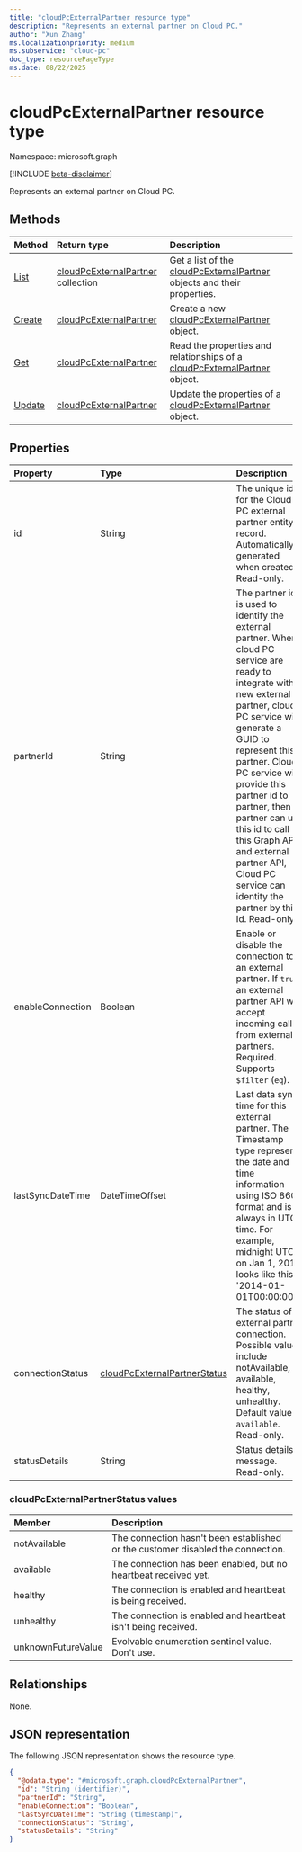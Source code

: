 ```yaml
---
title: "cloudPcExternalPartner resource type"
description: "Represents an external partner on Cloud PC."
author: "Xun Zhang"
ms.localizationpriority: medium
ms.subservice: "cloud-pc"
doc_type: resourcePageType
ms.date: 08/22/2025
---
```


# cloudPcExternalPartner resource type

Namespace: microsoft.graph

[!INCLUDE [beta-disclaimer](../../includes/beta-disclaimer.md)]

Represents an external partner on Cloud PC.

## Methods
|Method|Return type|Description|
|:---|:---|:---|
|[List](../api/virtualendpoint-list-externalpartners.md)|[cloudPcExternalPartner](../resources/cloudpcexternalpartner.md) collection|Get a list of the [cloudPcExternalPartner](../resources/cloudpcexternalpartner.md) objects and their properties.|
|[Create](../api/virtualendpoint-post-externalpartners.md)|[cloudPcExternalPartner](../resources/cloudpcexternalpartner.md)|Create a new [cloudPcExternalPartner](../resources/cloudpcexternalpartner.md) object.|
|[Get](../api/cloudpcexternalpartner-get.md)|[cloudPcExternalPartner](../resources/cloudpcexternalpartner.md)|Read the properties and relationships of a [cloudPcExternalPartner](../resources/cloudpcexternalpartner.md) object.|
|[Update](../api/cloudpcexternalpartner-update.md)|[cloudPcExternalPartner](../resources/cloudpcexternalpartner.md)|Update the properties of a [cloudPcExternalPartner](../resources/cloudpcexternalpartner.md) object.|

## Properties
|Property|Type|Description|
|:---|:---|:---|
|id|String|The unique id is for the Cloud PC external partner entity record. Automatically generated when created. Read-only. |
|partnerId|String|The partner id is used to identify the external partner. When cloud PC service are ready to integrate with a new external partner, cloud PC service will generate a GUID to represent this partner. Cloud PC service will provide this partner id to partner, then partner can use this id to call this Graph API and external partner API, Cloud PC service can identity the partner by this Id. Read-only.|
|enableConnection|Boolean|Enable or disable the connection to an external partner. If `true`, an external partner API will accept incoming calls from external partners. Required. Supports `$filter` (`eq`).|
|lastSyncDateTime|DateTimeOffset|Last data sync time for this external partner. The Timestamp type represents the date and time information using ISO 8601 format and is always in UTC time. For example, midnight UTC on Jan 1, 2014 looks like this: '2014-01-01T00:00:00Z'.|
|connectionStatus|[cloudPcExternalPartnerStatus](#cloudpcexternalpartnerstatus-values)|The status of external partner connection. Possible values include notAvailable, available, healthy, unhealthy. Default value is `available`. Read-only.|
|statusDetails|String|Status details message. Read-only.|

### cloudPcExternalPartnerStatus values 
|Member|Description|
|:---|:---|
|notAvailable|The connection hasn't been established or the customer disabled the connection.|
|available|The connection has been enabled, but no heartbeat received yet.|
|healthy|The connection is enabled and heartbeat is being received.|
|unhealthy|The connection is enabled and heartbeat isn't being received.|
|unknownFutureValue|Evolvable enumeration sentinel value. Don't use.|

## Relationships
None.

## JSON representation
The following JSON representation shows the resource type.
<!-- {
  "blockType": "resource",
  "keyProperty": "id",
  "@odata.type": "microsoft.graph.cloudPcExternalPartner",
  "baseType": "microsoft.graph.entity",
  "openType": false
}
-->
``` json
{
  "@odata.type": "#microsoft.graph.cloudPcExternalPartner",
  "id": "String (identifier)",
  "partnerId": "String",
  "enableConnection": "Boolean",  
  "lastSyncDateTime": "String (timestamp)",
  "connectionStatus": "String",
  "statusDetails": "String"
}
```
